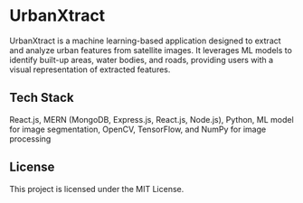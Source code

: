 # UrbanXtract

UrbanXtract is a machine learning-based application designed to extract and analyze urban features from satellite images. It leverages ML models to identify built-up areas, water bodies, and roads, providing users with a visual representation of extracted features.

## Tech Stack
React.js, MERN (MongoDB, Express.js, React.js, Node.js), Python, ML model for image segmentation, OpenCV, TensorFlow, and NumPy for image processing

## License
This project is licensed under the MIT License.


